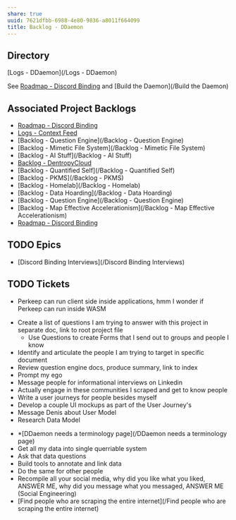 ```yaml
---
share: true
uuid: 7621dfbb-6988-4e80-9836-a8011f664099
title: Backlog - DDaemon
---
```

## Directory 

[Logs - DDaemon](/Logs - DDaemon)

See [Roadmap - Discord Binding](/dc6a1ac7-60f0-452d-9536-9fed6d92bc51) and [Build the Daemon](/Build the Daemon)
## Associated Project Backlogs

* [Roadmap - Discord Binding](/dc6a1ac7-60f0-452d-9536-9fed6d92bc51)
* [Logs - Context Feed](/e26135b0-01e6-4ffd-b515-1478fdb2a1b5)
* [Backlog - Question Engine](/Backlog - Question Engine)
* [Backlog - Mimetic File System](/Backlog - Mimetic File System)
* [Backlog - AI Stuff](/Backlog - AI Stuff)
* [Backlog - DentropyCloud](/4e71511d-083c-4683-adb1-617be0f9f5be)
* [Backlog - Quantified Self](/Backlog - Quantified Self)
* [Backlog  - PKMS](/Backlog  - PKMS)
* [Backlog - Homelab](/Backlog - Homelab)
* [Backlog - Data Hoarding](/Backlog - Data Hoarding)
* [Backlog - Question Engine](/Backlog - Question Engine)
* [Backlog - Map Effective Accelerationism](/Backlog - Map Effective Accelerationism)
* [Roadmap - Discord Binding](/dc6a1ac7-60f0-452d-9536-9fed6d92bc51)

## TODO Epics

* [Discord Binding Interviews](/Discord Binding Interviews)

## TODO Tickets

* Perkeep can run client side inside applications, hmm I wonder if Perkeep can run inside WASM
- Create a list of questions I am trying to answer with this project in separate doc, link to root project file
	- Use Questions to create Forms that I send out to groups and people I know
- Identify and articulate the people I am trying to target in specific document
- Review question engine docs, produce summary, link to index
- Prompt my ego
- Message people for informational interviews on Linkedin
- Actually engage in these communities I scraped and get to know people
- Write a user journeys for people besides myself
- Develop a couple UI mockups as part of the User Journey's
- Message Denis about User Model
- Research Data Model
* *[DDaemon needs a terminology page](/DDaemon needs a terminology page)
* Get all my data into single querriable system
* Ask that data questions
* Build tools to annotate and link data
* Do the same for other people
* Recompile all your social media, why did you like what you liked, ANSWER ME, why did you message what you messaged, ANSWER ME (Social Engineering)
* [Find people who are scraping the entire internet](/Find people who are scraping the entire internet)